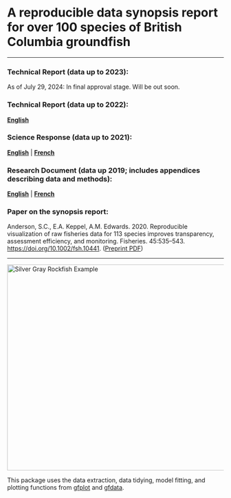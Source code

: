 # A reproducible data synopsis report for over 100 species of British Columbia groundfish

-----------------

### Technical Report (data up to 2023):

As of July 29, 2024: In final approval stage. Will be out soon.

### Technical Report (data up to 2022):

**[English](https://science-catalogue.canada.ca/record=4125206~S6)**

### Science Response (data up to 2021): 

**[English](https://www.dfo-mpo.gc.ca/csas-sccs/Publications/ScR-RS/2022/2022_020-eng.html)** | **[French](https://www.dfo-mpo.gc.ca/csas-sccs/Publications/ScR-RS/2022/2022_020-fra.html)**

### Research Document (data up 2019; includes appendices describing data and methods): 

**[English](http://www.dfo-mpo.gc.ca/csas-sccs/Publications/ResDocs-DocRech/2019/2019_041-eng.html)** | **[French](http://www.dfo-mpo.gc.ca/csas-sccs/Publications/ResDocs-DocRech/2019/2019_041-fra.html)**

### Paper on the synopsis report:

Anderson, S.C., E.A. Keppel, A.M. Edwards. 2020. Reproducible visualization of raw fisheries data for 113 species improves transparency, assessment efficiency, and monitoring. Fisheries. 45:535–543. https://doi.org/10.1002/fsh.10441. ([Preprint PDF](https://www.dropbox.com/s/4mmnomvmpg0dbky/Anderson_etal_2020_reproducible_visualization_preprint.pdf?dl=1))

-----------------

<img src="report/silvergray.jpg" alt="Silver Gray Rockfish Example" width="750" height="478.5">

This package uses the data extraction, data tidying, model fitting, and plotting functions from [gfplot](https://github.com/pbs-assess/gfplot) and [gfdata](https://github.com/pbs-assess/gfdata).
